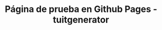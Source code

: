---
layout: index
title: Página de prueba en Github Pages - tuitgenerator
encabezado: ¿Qué ofrece tuitgenerator?
enlacebox1: <a href="http://tuitgenerator.evaristogz.com/" target="_blank">Generar un tuit</a>
box1: Genera un enlace en el que al usuario se le abrirá una nueva ventana en la que se incluirá un texto predefinido para tuitear desde su perfil de Twitter.
enlacebox2: <a href="http://tuitgenerator.evaristogz.com/retuit" target="_blank">Generar un retuit</a>
box2: Crea un enlace mediante el que el usuario verá una ventana desde la que podrá retuitear un tuit enviado por otro usuario de Twitter.
enlacebox3: <a href="http://tuitgenerator.evaristogz.com/favorito" target="_blank">Marcar un tuit como favorito</a>
box3: El enlace abrirá una nueva ventana desde la que el usuario podrá marcar como favorito un tuit anteriormente enviado.
enlacebox4: <a href="http://tuitgenerator.evaristogz.com/usuario" target="_blank">Mostrar info de un perfil de Twitter</a>
box4: Al pulsar sobre el enlace, el usuario verá en una nueva ventana un pequeño resumen del perfil de Twitter configurado.
footer: Esta es una página de prueba como práctica para el módulo "Implantación de Aplicaciones Web" de 2º de Administración de Sistemas Informáticos y Redes.
---